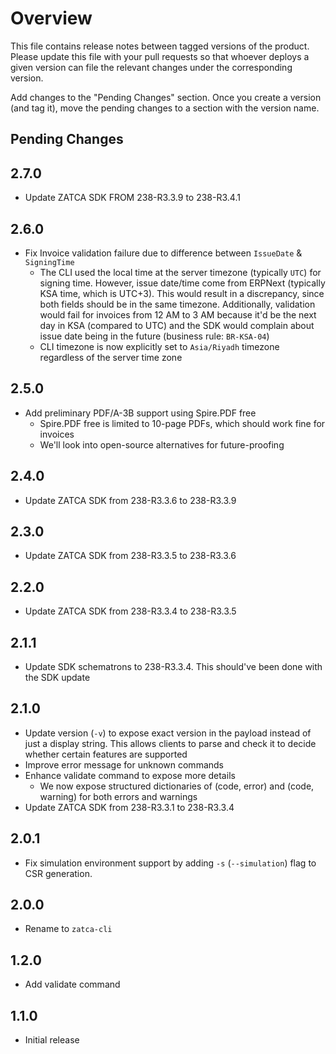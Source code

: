 # Overview

This file contains release notes between tagged versions of the product. Please update this file with your pull
requests so that whoever deploys a given version can file the relevant changes under the corresponding version.

Add changes to the "Pending Changes" section. Once you create a version (and tag it), move the pending changes
to a section with the version name.

## Pending Changes

## 2.7.0

* Update ZATCA SDK FROM 238-R3.3.9 to 238-R3.4.1

## 2.6.0

* Fix Invoice validation failure due to difference between `IssueDate` & `SigningTime`
  * The CLI used the local time at the server timezone (typically `UTC`) for signing time. However, issue date/time
    come from ERPNext (typically KSA time, which is UTC+3). This would result in a discrepancy, since both fields should be
    in the same timezone. Additionally, validation would fail for invoices from 12 AM to 3 AM because it'd be the next
    day in KSA (compared to UTC) and the SDK would complain about issue date being in the future (business rule: `BR-KSA-04`)
  * CLI timezone is now explicitly set to `Asia/Riyadh` timezone regardless of the server time zone

## 2.5.0

* Add preliminary PDF/A-3B support using Spire.PDF free
  * Spire.PDF free is limited to 10-page PDFs, which should work fine for invoices
  * We'll look into open-source alternatives for future-proofing

## 2.4.0

* Update ZATCA SDK from 238-R3.3.6 to 238-R3.3.9

## 2.3.0

* Update ZATCA SDK from 238-R3.3.5 to 238-R3.3.6

## 2.2.0

* Update ZATCA SDK from 238-R3.3.4 to 238-R3.3.5

## 2.1.1

* Update SDK schematrons to 238-R3.3.4. This should've been done with the SDK update

## 2.1.0

* Update version (`-v`) to expose exact version in the payload instead of just a display string. This allows clients to
  parse and check it to decide whether certain features are supported
* Improve error message for unknown commands
* Enhance validate command to expose more details
  * We now expose structured dictionaries of (code, error) and (code, warning) for both errors and warnings
* Update ZATCA SDK from 238-R3.3.1 to 238-R3.3.4 

## 2.0.1

* Fix simulation environment support by adding `-s` (`--simulation`) flag to CSR generation.

## 2.0.0

* Rename to `zatca-cli`

## 1.2.0

* Add validate command

## 1.1.0

* Initial release
